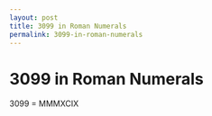```yaml
---
layout: post
title: 3099 in Roman Numerals
permalink: 3099-in-roman-numerals
---
```


# 3099 in Roman Numerals

3099 = MMMXCIX
